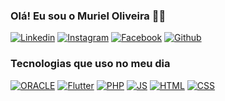 ### Olá! Eu sou o Muriel Oliveira 👋🏼

[![Linkedin](https://img.shields.io/badge/LinkedIn-0077B5?style=for-the-badge&logo=linkedin&logoColor=white)](https://www.linkedin.com/in/muriel-oliveira-944697202) 
[![Instagram](https://img.shields.io/badge/Instagram-E4405F?style=for-the-badge&logo=instagram&logoColor=white)](https://www.instagram.com/murieloliveirae) 
[![Facebook](https://img.shields.io/badge/Facebook-1877F2?style=for-the-badge&logo=facebook&logoColor=white)](https://www.facebook.com/muriel.oliv) 
[![Github](https://img.shields.io/badge/GitHub-100000?style=for-the-badge&logo=github&logoColor=white)](https://github.com/murieloliv)


### Tecnologias que uso no meu dia

[![ORACLE](https://img.shields.io/badge/Oracle-F80000?style=for-the-badge&logo=oracle&logoColor=black)]()
[![Flutter](https://img.shields.io/badge/Flutter-02569B?style=for-the-badge&logo=flutter&logoColor=white)]()
[![PHP](https://img.shields.io/badge/PHP-777BB4?style=for-the-badge&logo=php&logoColor=white)]()
[![JS](https://img.shields.io/badge/JavaScript-F7DF1E?style=for-the-badge&logo=javascript&logoColor=black)]()
[![HTML](https://img.shields.io/badge/HTML5-E34F26?style=for-the-badge&logo=html5&logoColor=white)]()
[![CSS](https://img.shields.io/badge/CSS3-1572B6?style=for-the-badge&logo=css3&logoColor=white)]()
